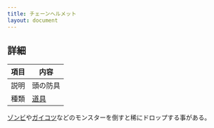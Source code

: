 ```yaml
---
title: チェーンヘルメット
layout: document
---
```

## 詳細

|項目|内容|
|---|---|
|説明|頭の防具|
|種類|[道具](道具)|

[ゾンビ](ゾンビ)や[ガイコツ](ガイコツ)などのモンスターを倒すと稀にドロップする事がある。
